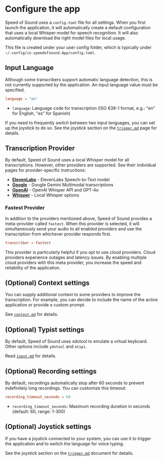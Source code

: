 # Configure the app

Speed of Sound uses a `config.toml` file for all settings. When you first launch the application, it will automatically create a default configuration that uses a local Whisper model for speech recognition. It will also automatically download the right model files for local usage.

This file is created under your user config folder, which is typically under `~/.config/io.speedofsound.App/config.toml`. 

## Input Language

Although some transcribers support automatic language detection, this is not currently supported by the application. An input language value must be specified. 

```toml
language = "en"
```

- `language`: Language code for transcription (ISO 639-1 format, e.g.: "en" for English, "es" for Spanish)

If you need to frequently switch between two input languages, you can set up the joystick to do so. See the joystick section on the [`trigger.md`](trigger.md) page for details. 

## Transcription Provider

By default, Speed of Sound uses a local Whisper model for all transcriptions. However, other providers are supported. See their individual pages for provider-specific instructions:

- **[ElevenLabs](providers/elevenlabs.md)** - ElevenLabs Speech-to-Text model
- **[Google](providers/google.md)** - Google Gemini Multimodal transcriptions
- **[OpenAI](providers/openai.md)** - OpenAI Whisper API and GPT-4o
- **[Whisper](providers/whisper.md)** - Local Whisper options

### Fastest Provider

In addition to the providers mentioned above, Speed of Sound provides a meta-provider called `fastest`. When this provider is selected, it will simultaneously send your audio to all enabled providers and use the transcription from whichever provider responds first.

```toml
transcriber = fastest
```

This provider is particularly helpful if you opt to use cloud providers. Cloud providers experience outages and latency issues. By enabling multiple cloud providers with this meta provider, you increase the speed and reliability of the application.

## (Optional) Context settings

You can supply additional context to some providers to improve the transcription. For example, you can decide to include the name of the active application or provide a custom prompt.

See [`context.md`](context.md) for details. 

## (Optional) Typist settings

By default, Speed of Sound uses xdotool to emulate a virtual keyboard. Other options include `ydotool` and `atspi`.

Read [`input.md`](input.md) for details. 

## (Optional) Recording settings

By default, recordings automatically stop after 60 seconds to prevent indefinitely long recordings. You can customize this timeout:

```toml
recording_timeout_seconds = 60
```

- `recording_timeout_seconds`: Maximum recording duration in seconds (default: 60, range: 1-300)

## (Optional) Joystick settings

If you have a joystick connected to your system, you can use it to trigger the application and to switch the language for voice typing.

See the joystick section on the [`trigger.md`](trigger.md) document for details. 
